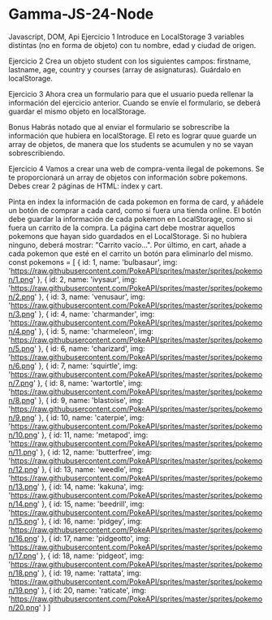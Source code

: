 # Gamma-JS-24-Node
Javascript, DOM, Api
Ejercicio 1
Introduce en LocalStorage 3 variables distintas (no en forma de objeto) con tu nombre, edad y ciudad de origen.

Ejercicio 2
Crea un objeto student con los siguientes campos: firstname, lastname, age, country y courses (array de asignaturas). Guárdalo en localStorage.

Ejercicio 3
Ahora crea un formulario para que el usuario pueda rellenar la información del ejercicio anterior. Cuando se envíe el formulario, se deberá guardar el mismo objeto en localStorage.

Bonus Habrás notado que al enviar el formulario se sobrescribe la información que hubiera en localStorage. El reto es lograr quue guarde un array de objetos, de manera que los students se acumulen y no se vayan sobrescribiendo.

Ejercicio 4
Vamos a crear una web de compra-venta ilegal de pokemons. Se te proporcionará un array de objetos con información sobre pokemons. Debes crear 2 páginas de HTML: index y cart.

Pinta en index la información de cada pokemon en forma de card, y añádele un botón de comprar a cada card, como si fuera una tienda online.
El botón debe guardar la información de cada pokemon en LocalStorage, como si fuera un carrito de la compra.
La página cart debe mostrar aquellos pokemons que hayan sido guardados en el LocalStorage. Si no hubiera ninguno, deberá mostrar: "Carrito vacío...".
Por último, en cart, añade a cada pokemon que esté en el carrito un botón para eliminarlo del mismo.
const pokemons = [
	{ id: 1, name: 'bulbasaur', img: 'https://raw.githubusercontent.com/PokeAPI/sprites/master/sprites/pokemon/1.png' },
	{ id: 2, name: 'ivysaur', img: 'https://raw.githubusercontent.com/PokeAPI/sprites/master/sprites/pokemon/2.png' },
	{ id: 3, name: 'venusaur', img: 'https://raw.githubusercontent.com/PokeAPI/sprites/master/sprites/pokemon/3.png' },
	{ id: 4, name: 'charmander', img: 'https://raw.githubusercontent.com/PokeAPI/sprites/master/sprites/pokemon/4.png' },
	{ id: 5, name: 'charmeleon', img: 'https://raw.githubusercontent.com/PokeAPI/sprites/master/sprites/pokemon/5.png' },
	{ id: 6, name: 'charizard', img: 'https://raw.githubusercontent.com/PokeAPI/sprites/master/sprites/pokemon/6.png' },
	{ id: 7, name: 'squirtle', img: 'https://raw.githubusercontent.com/PokeAPI/sprites/master/sprites/pokemon/7.png' },
	{ id: 8, name: 'wartortle', img: 'https://raw.githubusercontent.com/PokeAPI/sprites/master/sprites/pokemon/8.png' },
	{ id: 9, name: 'blastoise', img: 'https://raw.githubusercontent.com/PokeAPI/sprites/master/sprites/pokemon/9.png' },
	{ id: 10, name: 'caterpie', img: 'https://raw.githubusercontent.com/PokeAPI/sprites/master/sprites/pokemon/10.png' },
	{ id: 11, name: 'metapod', img: 'https://raw.githubusercontent.com/PokeAPI/sprites/master/sprites/pokemon/11.png' },
	{ id: 12, name: 'butterfree', img: 'https://raw.githubusercontent.com/PokeAPI/sprites/master/sprites/pokemon/12.png' },
	{ id: 13, name: 'weedle', img: 'https://raw.githubusercontent.com/PokeAPI/sprites/master/sprites/pokemon/13.png' },
	{ id: 14, name: 'kakuna', img: 'https://raw.githubusercontent.com/PokeAPI/sprites/master/sprites/pokemon/14.png' },
	{ id: 15, name: 'beedrill', img: 'https://raw.githubusercontent.com/PokeAPI/sprites/master/sprites/pokemon/15.png' },
	{ id: 16, name: 'pidgey', img: 'https://raw.githubusercontent.com/PokeAPI/sprites/master/sprites/pokemon/16.png' },
	{ id: 17, name: 'pidgeotto', img: 'https://raw.githubusercontent.com/PokeAPI/sprites/master/sprites/pokemon/17.png' },
	{ id: 18, name: 'pidgeot', img: 'https://raw.githubusercontent.com/PokeAPI/sprites/master/sprites/pokemon/18.png' },
	{ id: 19, name: 'rattata', img: 'https://raw.githubusercontent.com/PokeAPI/sprites/master/sprites/pokemon/19.png' },
	{ id: 20, name: 'raticate', img: 'https://raw.githubusercontent.com/PokeAPI/sprites/master/sprites/pokemon/20.png' }
]
